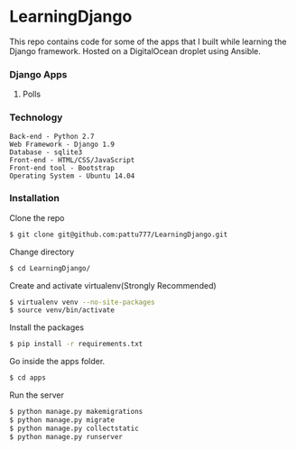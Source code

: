 # LearningDjango
This repo contains code for some of the apps that I built while learning the Django framework. Hosted on a DigitalOcean droplet using Ansible.

### Django Apps
1. Polls

### Technology
```
Back-end - Python 2.7  
Web Framework - Django 1.9  
Database - sqlite3  
Front-end - HTML/CSS/JavaScript  
Front-end tool - Bootstrap  
Operating System - Ubuntu 14.04  
```

### Installation
Clone the repo  

```bash
$ git clone git@github.com:pattu777/LearningDjango.git
```

Change directory  

```bash
$ cd LearningDjango/
```

Create and activate virtualenv(Strongly Recommended)  

```bash
$ virtualenv venv --no-site-packages
$ source venv/bin/activate
```

Install the packages  

```bash
$ pip install -r requirements.txt
```
Go inside the apps folder.

```bash
$ cd apps
```

Run the server  

```bash
$ python manage.py makemigrations
$ python manage.py migrate
$ python manage.py collectstatic
$ python manage.py runserver
```